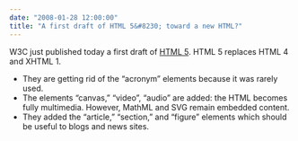 ```yaml
---
date: "2008-01-28 12:00:00"
title: "A first draft of HTML 5&#8230; toward a new HTML?"
---
```




W3C just published today a first draft of [HTML 5](http://www.w3.org/TR/2008/WD-html5-20080122/). HTML 5 replaces HTML 4 and XHTML 1.

- They are getting rid of the &ldquo;acronym&rdquo; elements because it was rarely used.
- The elements &ldquo;canvas,&rdquo; &ldquo;video&rdquo;, &ldquo;audio&rdquo; are added: the HTML becomes fully multimedia. However, MathML and SVG remain embedded content.
- They added the &ldquo;article,&rdquo; &ldquo;section,&rdquo; and &ldquo;figure&rdquo; elements which should be useful to blogs and news sites.


